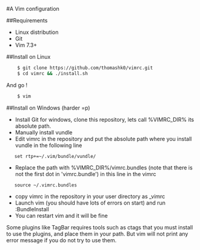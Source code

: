 #A Vim configuration

##Requirements
   * Linux distribution
   * Git
   * Vim 7.3+

##Install on Linux

```bash
    $ git clone https://github.com/thomashk0/vimrc.git
    $ cd vimrc && ./install.sh
```
And go !

```bash
    $ vim
```
##Install on Windows (harder =p)
 * Install Git for windows, clone this repository, lets call %VIMRC_DIR% its absolute path.
 * Manually install vundle
 * Edit vimrc in the repository and put the absolute path where you install vundle in the following line
```vim 
   set rtp+=~/.vim/bundle/vundle/
``` 
 * Replace the path with %VIMRC_DIR%/vimrc.bundles (note that there is not the first dot in 'vimrc.bundle') in this line in the vimrc
```vim
   source ~/.vimrc.bundles
```
 * copy vimrc in the repository in your user directory as _vimrc
 * Launch vim (you should have lots of errors on start) and run :BundleInstall
 * You can restart vim and it will be fine

Some plugins like TagBar requires tools such as ctags that you must install to use the plugins, and place them in your path. But vim will not print any error message if you do not try to use them.
